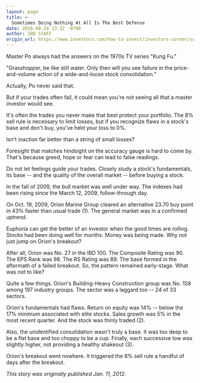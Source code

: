 ```yaml
---
layout: page
title: >-
  Sometimes Doing Nothing At All Is The Best Defense
date: 2016-08-24 13:32 -0700
author: IBD STAFF
origin_url: https://www.investors.com/how-to-invest/investors-corner/sometimes-doing-nothing-at-all-is-the-best-defense/
---
```


Master Po always had the answers on the 1970s TV series "Kung Fu."

"Grasshopper, be like still water. Only then will you see failure in the price-and-volume action of a wide-and-loose stock consolidation."

Actually, Po never said that.

But if your trades often fail, it could mean you're not seeing all that a master investor would see.

It's often the trades you never make that best protect your portfolio. The 8% sell rule is necessary to limit losses, but if you recognize flaws in a stock's base and don't buy, you've held your loss to 0%.

Isn't inaction far better than a string of small losses?

Foresight that matches hindsight on the accuracy gauge is hard to come by. That's because greed, hope or fear can lead to false readings.

Do not let feelings guide your trades. Closely study a stock's fundamentals, its base -- and the quality of the overall market -- before buying a stock.

In the fall of 2009, the bull market was well under way. The indexes had been rising since the March 12, 2009, follow-through day.

On Oct. 19, 2009, Orion Marine Group cleared an alternative 23.70 buy point in 43% faster than usual trade (1). The general market was in a confirmed uptrend.

Euphoria can get the better of an investor when the good times are rolling. Stocks had been doing well for months. Money was being made. Why not just jump on Orion's breakout?

After all, Orion was No. 27 in the IBD 100. The Composite Rating was 90. The EPS Rank was 98. The RS Rating was 89. The base formed in the aftermath of a failed breakout. So, the pattern remained early-stage. What was not to like?

Quite a few things. Orion's Building-Heavy Construction group was No. 158 among 197 industry groups. The sector was a laggard too -- 24 of 33 sectors.

Orion's fundamentals had flaws. Return on equity was 14% -- below the 17% minimum associated with elite stocks. Sales growth was 5% in the most recent quarter. And the stock was thinly traded (2).

Also, the unidentified consolidation wasn't truly a base. It was too deep to be a flat base and too choppy to be a cup. Finally, each successive low was slightly higher, not providing a healthy shakeout (3).

Orion's breakout went nowhere. It triggered the 8% sell rule a handful of days after the breakout.

_This story was originally published Jan. 11, 2012._
